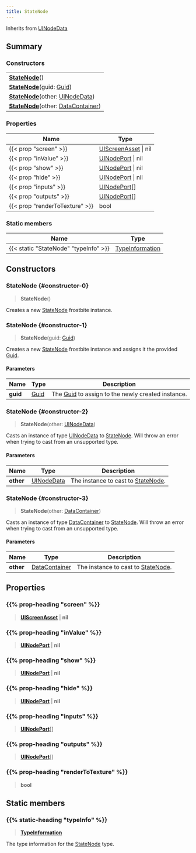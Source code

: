 ```yaml
---
title: StateNode
---
```


Inherits from [UINodeData](/vext/ref/fb/uinodedata)

## Summary

### Constructors

|  |
| --- |
| **[StateNode](#constructor-0)**() |
| **[StateNode](#constructor-1)**(guid: [Guid](/vext/ref/shared/type/guid)) |
| **[StateNode](#constructor-2)**(other: [UINodeData](/vext/ref/fb/uinodedata)) |
| **[StateNode](#constructor-3)**(other: [DataContainer](/vext/ref/shared/type/datacontainer)) |

### Properties

| Name | Type |
| ---- | ---- |
| {{< prop "screen" >}} | [UIScreenAsset](/vext/ref/fb/uiscreenasset) \| nil |
| {{< prop "inValue" >}} | [UINodePort](/vext/ref/fb/uinodeport) \| nil |
| {{< prop "show" >}} | [UINodePort](/vext/ref/fb/uinodeport) \| nil |
| {{< prop "hide" >}} | [UINodePort](/vext/ref/fb/uinodeport) \| nil |
| {{< prop "inputs" >}} | [UINodePort](/vext/ref/fb/uinodeport)[] |
| {{< prop "outputs" >}} | [UINodePort](/vext/ref/fb/uinodeport)[] |
| {{< prop "renderToTexture" >}} | bool |

### Static members

| Name | Type |
| ---- | ---- |
| {{< static "StateNode" "typeInfo" >}} | [TypeInformation](/vext/ref/shared/type/typeinformation) |

## Constructors

### StateNode {#constructor-0}

> **StateNode**()

Creates a new [StateNode](/vext/ref/fb/statenode) frostbite instance.

### StateNode {#constructor-1}

> **StateNode**(guid: [Guid](/vext/ref/shared/type/guid))

Creates a new [StateNode](/vext/ref/fb/statenode) frostbite instance and assigns it the provided [Guid](/vext/ref/shared/type/guid).

#### Parameters

| Name | Type | Description |
| ---- | ---- | ----------- |
| **guid** | [Guid](/vext/ref/shared/type/guid) | The [Guid](/vext/ref/shared/type/guid) to assign to the newly created instance. |

### StateNode {#constructor-2}

> **StateNode**(other: [UINodeData](/vext/ref/fb/uinodedata))

Casts an instance of type [UINodeData](/vext/ref/fb/uinodedata) to [StateNode](/vext/ref/fb/statenode). Will throw an error when trying to cast from an unsupported type.

#### Parameters

| Name | Type | Description |
| ---- | ---- | ----------- |
| **other** | [UINodeData](/vext/ref/fb/uinodedata) | The instance to cast to [StateNode](/vext/ref/fb/statenode). |

### StateNode {#constructor-3}

> **StateNode**(other: [DataContainer](/vext/ref/shared/type/datacontainer))

Casts an instance of type [DataContainer](/vext/ref/shared/type/datacontainer) to [StateNode](/vext/ref/fb/statenode). Will throw an error when trying to cast from an unsupported type.

#### Parameters

| Name | Type | Description |
| ---- | ---- | ----------- |
| **other** | [DataContainer](/vext/ref/shared/type/datacontainer) | The instance to cast to [StateNode](/vext/ref/fb/statenode). |

## Properties

### {{% prop-heading "screen" %}}

> **[UIScreenAsset](/vext/ref/fb/uiscreenasset)** \| **nil**

### {{% prop-heading "inValue" %}}

> **[UINodePort](/vext/ref/fb/uinodeport)** \| **nil**

### {{% prop-heading "show" %}}

> **[UINodePort](/vext/ref/fb/uinodeport)** \| **nil**

### {{% prop-heading "hide" %}}

> **[UINodePort](/vext/ref/fb/uinodeport)** \| **nil**

### {{% prop-heading "inputs" %}}

> **[UINodePort](/vext/ref/fb/uinodeport)**[]

### {{% prop-heading "outputs" %}}

> **[UINodePort](/vext/ref/fb/uinodeport)**[]

### {{% prop-heading "renderToTexture" %}}

> **bool**

## Static members

### {{% static-heading "typeInfo" %}}

> **[TypeInformation](/vext/ref/shared/type/typeinformation)**

The type information for the [StateNode](/vext/ref/fb/statenode) type.

